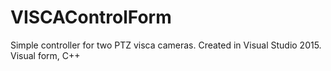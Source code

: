 # VISCAControlForm
Simple controller for two PTZ visca cameras. Created in Visual Studio 2015. Visual form, C++
